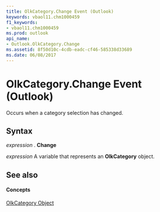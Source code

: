 ```yaml
---
title: OlkCategory.Change Event (Outlook)
keywords: vbaol11.chm1000459
f1_keywords:
- vbaol11.chm1000459
ms.prod: outlook
api_name:
- Outlook.OlkCategory.Change
ms.assetid: 8f50d10c-4cdb-eadc-cf46-585338d33689
ms.date: 06/08/2017
---
```



# OlkCategory.Change Event (Outlook)

Occurs when a category selection has changed.


## Syntax

 _expression_ . **Change**

 _expression_ A variable that represents an **OlkCategory** object.


## See also


#### Concepts


[OlkCategory Object](Outlook.OlkCategory.md)

